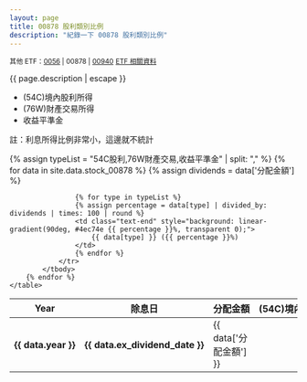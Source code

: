 ```yaml
---
layout: page
title: 00878 股利類別比例
description: "紀錄一下 00878 股利類別比例"
---
```


<small>其他 ETF：[0056](0056) | 00878 | [00940](00940)</small>
<small>[ETF 相關資料](etf)</small>

{{ page.description | escape }}

- (54C)境內股利所得
- (76W)財產交易所得
- 收益平準金

註：利息所得比例非常小，這邊就不統計

<div class="table-responsive">
    <table>
        <thead>
            <tr class="text-center">
                <th scope="col" style="width: 16%; white-space: nowrap">Year</th>
                <th scope="col" style="width: 17%; white-space: nowrap">除息日</th>
                <th scope="col" style="width: 17%; white-space: nowrap">分配金額</th>
                <th scope="col" style="width: 16%; white-space: nowrap">(54C)境內股利所得</th>
                <th scope="col" style="width: 16%; white-space: nowrap">(76W)財產交易所得</th>
                <th scope="col" style="width: 16%; white-space: nowrap">收益平準金</th>
            </tr>
        </thead>
        {% assign typeList = "54C股利,76W財產交易,收益平準金" | split: "," %}
        {% for data in site.data.stock_00878 %}
            <tbody>
                <tr>
                    <th scope="row" class="text-center" style="white-space: nowrap">{{ data.year }}</th>
                    <th class="text-center" style="white-space: nowrap">{{ data.ex_dividend_date }}</th>
                    <td class="text-end">{{ data['分配金額'] }}</td>
                    {% assign dividends = data['分配金額'] %}

                    {% for type in typeList %}
                    {% assign percentage = data[type] | divided_by: dividends | times: 100 | round %}
                    <td class="text-end" style="background: linear-gradient(90deg, #4ec74e {{ percentage }}%, transparent 0);">
                        {{ data[type] }} ({{ percentage }}%)
                    </td>
                    {% endfor %}
                </tr>
            </tbody>
        {% endfor %}
    </table>
</div>
